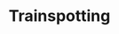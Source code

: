 ---
layout: post
title: Trainspotting
director: Doyle Bonny
year: 1996
cover: https://images.mubicdn.net/images/film/144/cache-7998-1546142453/image-w1280.jpg
imdb_id: tt0117951
---